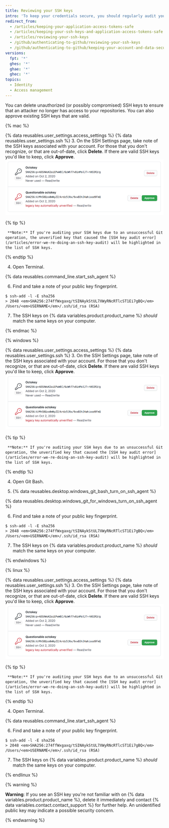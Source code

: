 ```yaml
---
title: Reviewing your SSH keys
intro: 'To keep your credentials secure, you should regularly audit your SSH keys, deploy keys, and review authorized applications that access your account on {% ifversion ghae %}{% data variables.product.product_name %}{% else %}{% data variables.product.product_location %}{% endif %}.'
redirect_from:
  - /articles/keeping-your-application-access-tokens-safe
  - /articles/keeping-your-ssh-keys-and-application-access-tokens-safe
  - /articles/reviewing-your-ssh-keys
  - /github/authenticating-to-github/reviewing-your-ssh-keys
  - /github/authenticating-to-github/keeping-your-account-and-data-secure/reviewing-your-ssh-keys
versions:
  fpt: '*'
  ghes: '*'
  ghae: '*'
  ghec: '*'
topics:
  - Identity
  - Access management
---
```

You can delete unauthorized (or possibly compromised) SSH keys to ensure that an attacker no longer has access to your repositories. You can also approve existing SSH keys that are valid.

{% mac %}

{% data reusables.user_settings.access_settings %}
{% data reusables.user_settings.ssh %}
3. On the SSH Settings page, take note of the SSH keys associated with your account. For those that you don't recognize, or that are out-of-date, click **Delete**. If there are valid SSH keys you'd like to keep, click **Approve**.
	![SSH key list](/assets/images/help/settings/settings-ssh-key-review.png)

  {% tip %}

     **Note:** If you're auditing your SSH keys due to an unsuccessful Git operation, the unverified key that caused the [SSH key audit error](/articles/error-we-re-doing-an-ssh-key-audit) will be highlighted in the list of SSH keys.

  {% endtip %}

4. Open Terminal.

{% data reusables.command_line.start_ssh_agent %}

6. Find and take a note of your public key fingerprint. 
  ```shell
  $ ssh-add -l -E sha256
  > 2048 <em>SHA256:274ffWxgaxq/tSINAykStUL7XWyRNcRTlcST1Ei7gBQ</em> /Users/<em>USERNAME</em>/.ssh/id_rsa (RSA)
  ```

7. The SSH keys on {% data variables.product.product_name %} *should* match the same keys on your computer.

{% endmac %}

{% windows %}

{% data reusables.user_settings.access_settings %}
{% data reusables.user_settings.ssh %}
3. On the SSH Settings page, take note of the SSH keys associated with your account. For those that you don't recognize, or that are out-of-date, click **Delete**. If there are valid SSH keys you'd like to keep, click **Approve**.
	![SSH key list](/assets/images/help/settings/settings-ssh-key-review.png)

  {% tip %}

     **Note:** If you're auditing your SSH keys due to an unsuccessful Git operation, the unverified key that caused the [SSH key audit error](/articles/error-we-re-doing-an-ssh-key-audit) will be highlighted in the list of SSH keys.

  {% endtip %}

4. Open Git Bash. 

5. {% data reusables.desktop.windows_git_bash_turn_on_ssh_agent %}

  {% data reusables.desktop.windows_git_for_windows_turn_on_ssh_agent %}

6. Find and take a note of your public key fingerprint. 
  ```shell
  $ ssh-add -l -E sha256
  > 2048 <em>SHA256:274ffWxgaxq/tSINAykStUL7XWyRNcRTlcST1Ei7gBQ</em> /Users/<em>USERNAME</em>/.ssh/id_rsa (RSA)
  ```

7. The SSH keys on {% data variables.product.product_name %} *should* match the same keys on your computer.

{% endwindows %}

{% linux %}

{% data reusables.user_settings.access_settings %}
{% data reusables.user_settings.ssh %}
3. On the SSH Settings page, take note of the SSH keys associated with your account. For those that you don't recognize, or that are out-of-date, click **Delete**. If there are valid SSH keys you'd like to keep, click **Approve**.
	![SSH key list](/assets/images/help/settings/settings-ssh-key-review.png)

  {% tip %}

     **Note:** If you're auditing your SSH keys due to an unsuccessful Git operation, the unverified key that caused the [SSH key audit error](/articles/error-we-re-doing-an-ssh-key-audit) will be highlighted in the list of SSH keys.

  {% endtip %}

4. Open Terminal.

{% data reusables.command_line.start_ssh_agent %}

6. Find and take a note of your public key fingerprint. 
  ```shell
  $ ssh-add -l -E sha256
  > 2048 <em>SHA256:274ffWxgaxq/tSINAykStUL7XWyRNcRTlcST1Ei7gBQ</em> /Users/<em>USERNAME</em>/.ssh/id_rsa (RSA)
  ```

7. The SSH keys on {% data variables.product.product_name %} *should* match the same keys on your computer.

{% endlinux %}

{% warning %}

**Warning**: If you see an SSH key you're not familiar with on {% data variables.product.product_name %}, delete it immediately and contact {% data variables.contact.contact_support %} for further help. An unidentified public key may indicate a possible security concern.

{% endwarning %}
